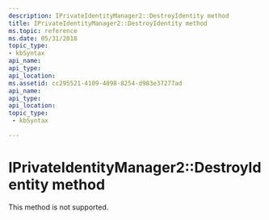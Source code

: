 ```yaml
---
description: IPrivateIdentityManager2::DestroyIdentity method
title: IPrivateIdentityManager2::DestroyIdentity method
ms.topic: reference
ms.date: 05/31/2018
topic_type: 
- kbSyntax
api_name: 
api_type: 
api_location: 
ms.assetid: cc295521-4109-4098-8254-d983e37277ad
api_name: 
api_type: 
api_location: 
topic_type: 
 - kbSyntax

---
```


# IPrivateIdentityManager2::DestroyIdentity method

This method is not supported.

 

 




